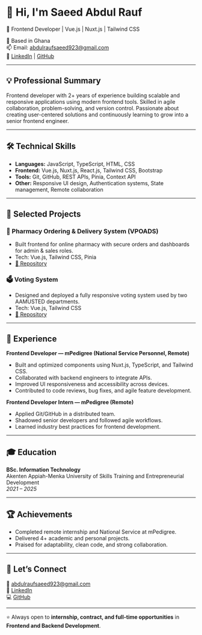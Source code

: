 # 👋 Hi, I'm Saeed Abdul Rauf

🚀 Frontend Developer | Vue.js | Nuxt.js | Tailwind CSS

📍 Based in Ghana  
📫 Email: [abdulraufsaeed923@gmail.com](mailto:abdulraufsaeed923@gmail.com)  
🔗 [LinkedIn](https://www.linkedin.com/in/saeed-abdul-rauf) | [GitHub](https://github.com/RaufCode)

---

## 💡 Professional Summary

Frontend developer with 2+ years of experience building scalable and responsive applications using modern frontend tools. Skilled in agile collaboration, problem-solving, and version control. Passionate about creating user-centered solutions and continuously learning to grow into a senior frontend engineer.

---

## 🛠 Technical Skills

-   **Languages:** JavaScript, TypeScript, HTML, CSS
-   **Frontend:** Vue.js, Nuxt.js, React.js, Tailwind CSS, Bootstrap
-   **Tools:** Git, GitHub, REST APIs, Pinia, Context API
-   **Other:** Responsive UI design, Authentication systems, State management, Remote collaboration

---

## 📌 Selected Projects

### 🏥 Pharmacy Ordering & Delivery System (VPOADS)

-   Built frontend for online pharmacy with secure orders and dashboards for admin & sales roles.
-   Tech: Vue.js, Tailwind CSS, Pinia
-   [🔗 Repository](https://github.com/RaufCode)

### 🗳 Voting System

-   Designed and deployed a fully responsive voting system used by two AAMUSTED departments.
-   Tech: Vue.js, Tailwind CSS
-   [🔗 Repository](https://github.com/RaufCode)

---

## 💼 Experience

**Frontend Developer — mPedigree (National Service Personnel, Remote)**

-   Built and optimized components using Nuxt.js, TypeScript, and Tailwind CSS.
-   Collaborated with backend engineers to integrate APIs.
-   Improved UI responsiveness and accessibility across devices.
-   Contributed to code reviews, bug fixes, and agile feature development.

**Frontend Developer Intern — mPedigree (Remote)**

-   Applied Git/GitHub in a distributed team.
-   Shadowed senior developers and followed agile workflows.
-   Learned industry best practices for frontend development.

---

## 🎓 Education

**BSc. Information Technology**  
Akenten Appiah-Menka University of Skills Training and Entrepreneurial Development  
_2021 – 2025_

---

## 🏆 Achievements

-   Completed remote internship and National Service at mPedigree.
-   Delivered 4+ academic and personal projects.
-   Praised for adaptability, clean code, and strong collaboration.

---

## 🤝 Let’s Connect

💌 [abdulraufsaeed923@gmail.com](mailto:abdulraufsaeed923@gmail.com)  
🔗 [LinkedIn](https://www.linkedin.com/in/saeed-abdul-rauf)  
💻 [GitHub](https://github.com/RaufCode)

---

⭐️ Always open to **internship, contract, and full-time opportunities** in **Frontend and Backend Development**.
